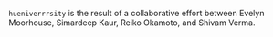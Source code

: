 `hueniverrrsity` is the result of a collaborative effort between Evelyn Moorhouse, Simardeep Kaur, Reiko Okamoto, and Shivam Verma.
